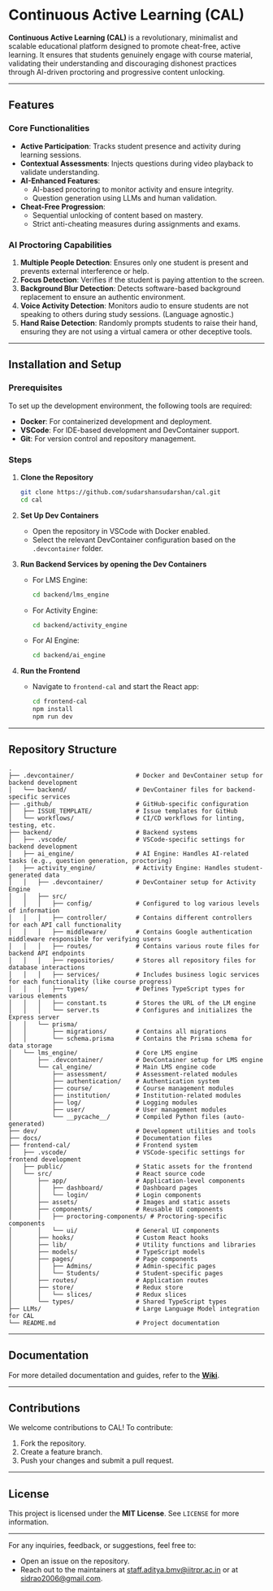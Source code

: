 # Continuous Active Learning (CAL)

**Continuous Active Learning (CAL)** is a revolutionary, minimalist and scalable educational platform designed to promote cheat-free, active learning. It ensures that students genuinely engage with course material, validating their understanding and discouraging dishonest practices through AI-driven proctoring and progressive content unlocking.

---

## Features
### Core Functionalities
- **Active Participation**: Tracks student presence and activity during learning sessions.
- **Contextual Assessments**: Injects questions during video playback to validate understanding.
- **AI-Enhanced Features**:
  - AI-based proctoring to monitor activity and ensure integrity.
  - Question generation using LLMs and human validation.
- **Cheat-Free Progression**:
  - Sequential unlocking of content based on mastery.
  - Strict anti-cheating measures during assignments and exams.

### AI Proctoring Capabilities
1. **Multiple People Detection**: Ensures only one student is present and prevents external interference or help.
2. **Focus Detection**: Verifies if the student is paying attention to the screen.
3. **Background Blur Detection**: Detects software-based background replacement to ensure an authentic environment.
4. **Voice Activity Detection**: Monitors audio to ensure students are not speaking to others during study sessions. (Language agnostic.)
5. **Hand Raise Detection**: Randomly prompts students to raise their hand, ensuring they are not using a virtual camera or other deceptive tools.

---

## Installation and Setup

### Prerequisites
To set up the development environment, the following tools are required:
- **Docker**: For containerized development and deployment.
- **VSCode**: For IDE-based development and DevContainer support.
- **Git**: For version control and repository management.

### Steps
1. **Clone the Repository**
   ```bash
   git clone https://github.com/sudarshansudarshan/cal.git
   cd cal
   ```

2. **Set Up Dev Containers**
   - Open the repository in VSCode with Docker enabled.
   - Select the relevant DevContainer configuration based on the `.devcontainer` folder.

3. **Run Backend Services by opening the Dev Containers**
   - For LMS Engine:
     ```bash
     cd backend/lms_engine
     ```
     
   - For Activity Engine:
     ```bash
     cd backend/activity_engine
     ```
     
   - For AI Engine:
     ```bash
     cd backend/ai_engine
     ```

4. **Run the Frontend**
   - Navigate to `frontend-cal` and start the React app:
     ```bash
     cd frontend-cal
     npm install
     npm run dev
     ```

---

## Repository Structure

```
.
├── .devcontainer/                 # Docker and DevContainer setup for backend development
│   └── backend/                   # DevContainer files for backend-specific services
├── .github/                       # GitHub-specific configuration
│   ├── ISSUE_TEMPLATE/            # Issue templates for GitHub
│   └── workflows/                 # CI/CD workflows for linting, testing, etc.
├── backend/                       # Backend systems
│   ├── .vscode/                   # VSCode-specific settings for backend development
│   ├── ai_engine/                 # AI Engine: Handles AI-related tasks (e.g., question generation, proctoring)
│   ├── activity_engine/           # Activity Engine: Handles student-generated data
│   │   ├── .devcontainer/         # DevContainer setup for Activity Engine
│   │   ├── src/  
│   │   │   ├── config/            # Configured to log various levels of information  
│   │   │   ├── controller/        # Contains different controllers for each API call functionality  
│   │   │   ├── middleware/        # Contains Google authentication middleware responsible for verifying users  
│   │   │   ├── routes/            # Contains various route files for backend API endpoints  
│   │   │   ├── repositories/      # Stores all repository files for database interactions  
│   │   │   ├── services/          # Includes business logic services for each functionality (like course progress)  
│   │   │   ├── types/             # Defines TypeScript types for various elements  
│   │   │   ├── constant.ts        # Stores the URL of the LM engine  
│   │   │   └── server.ts          # Configures and initializes the Express server  
│   │   └── prisma/  
│   │       ├── migrations/        # Contains all migrations  
│   │       └── schema.prisma      # Contains the Prisma schema for data storage
│   └── lms_engine/                # Core LMS engine
│       ├── .devcontainer/         # DevContainer setup for LMS engine
│       └── cal_engine/            # Main LMS engine code
│           ├── assessment/        # Assessment-related modules
│           ├── authentication/    # Authentication system
│           ├── course/            # Course management modules
│           ├── institution/       # Institution-related modules
│           ├── log/               # Logging modules
│           ├── user/              # User management modules
│           └── __pycache__/       # Compiled Python files (auto-generated)
├── dev/                           # Development utilities and tools
├── docs/                          # Documentation files
├── frontend-cal/                  # Frontend system
│   ├── .vscode/                   # VSCode-specific settings for frontend development
│   ├── public/                    # Static assets for the frontend
│   └── src/                       # React source code
│       ├── app/                   # Application-level components
│       │   ├── dashboard/         # Dashboard pages
│       │   └── login/             # Login components
│       ├── assets/                # Images and static assets
│       ├── components/            # Reusable UI components
│       │   ├── proctoring-components/ # Proctoring-specific components
│       │   └── ui/                # General UI components
│       ├── hooks/                 # Custom React hooks
│       ├── lib/                   # Utility functions and libraries
│       ├── models/                # TypeScript models
│       ├── pages/                 # Page components
│       │   ├── Admins/            # Admin-specific pages
│       │   └── Students/          # Student-specific pages
│       ├── routes/                # Application routes
│       ├── store/                 # Redux store
│       │   └── slices/            # Redux slices
│       └── types/                 # Shared TypeScript types
├── LLMs/                          # Large Language Model integration for CAL
└── README.md                      # Project documentation

```

---

## Documentation
For more detailed documentation and guides, refer to the **[Wiki](https://github.com/sudarshansudarshan/cal/wiki)**.

---

## Contributions
We welcome contributions to CAL! To contribute:
1. Fork the repository.
2. Create a feature branch.
3. Push your changes and submit a pull request.

---

## License
This project is licensed under the **MIT License**. See `LICENSE` for more information.

---

For any inquiries, feedback, or suggestions, feel free to:

- Open an issue on the repository.
- Reach out to the maintainers at staff.aditya.bmv@iitrpr.ac.in or at sidrao2006@gmail.com.




